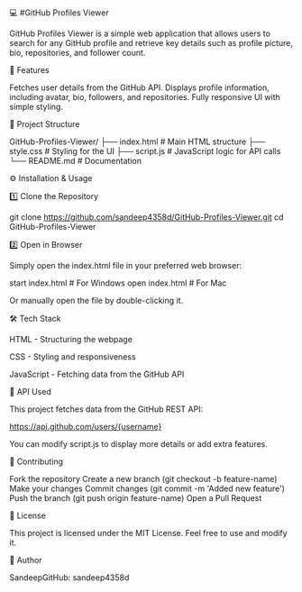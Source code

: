 💻 #GitHub Profiles Viewer

GitHub Profiles Viewer is a simple web application that allows users to search for any GitHub profile and retrieve key details such as profile picture, bio, repositories, and follower count.

🚀 Features

Fetches user details from the GitHub API.
Displays profile information, including avatar, bio, followers, and repositories.
Fully responsive UI with simple styling.

📂 Project Structure

GitHub-Profiles-Viewer/
├── index.html    # Main HTML structure
├── style.css     # Styling for the UI
├── script.js     # JavaScript logic for API calls
└── README.md     # Documentation

⚙️ Installation & Usage

1️⃣ Clone the Repository

git clone https://github.com/sandeep4358d/GitHub-Profiles-Viewer.git
cd GitHub-Profiles-Viewer

2️⃣ Open in Browser

Simply open the index.html file in your preferred web browser:

start index.html  # For Windows
open index.html   # For Mac

Or manually open the file by double-clicking it.

🛠️ Tech Stack

HTML - Structuring the webpage

CSS - Styling and responsiveness

JavaScript - Fetching data from the GitHub API

🎯 API Used

This project fetches data from the GitHub REST API:

https://api.github.com/users/{username}

You can modify script.js to display more details or add extra features.

🐜 Contributing

Fork the repository
Create a new branch (git checkout -b feature-name)
Make your changes
Commit changes (git commit -m 'Added new feature')
Push the branch (git push origin feature-name)
Open a Pull Request

📝 License

This project is licensed under the MIT License. Feel free to use and modify it.

👤 Author

SandeepGitHub: sandeep4358d

